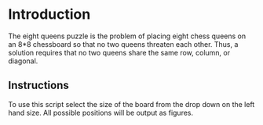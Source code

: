# Introduction

The eight queens puzzle is the problem of placing eight chess queens on an 8*8 chessboard
so that no two queens threaten each other. Thus, a solution requires 
that no two queens share the same row, column, or diagonal.

## Instructions

To use this script select the size of the board from the drop down on the left hand size. All possible 
positions will be output as figures.
